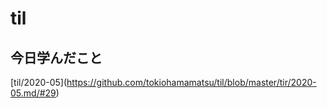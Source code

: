 # til

## 今日学んだこと

[til/2020\-05\](https://github.com/tokiohamamatsu/til/blob/master/tir/2020-05.md/#29)
